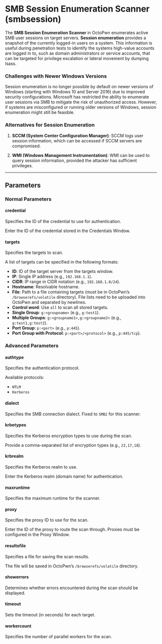 # SMB Session Enumeration Scanner (smbsession)

The **SMB Session Enumeration Scanner** in OctoPwn enumerates active SMB user sessions on target servers. **Session enumeration** provides a snapshot of the currently logged-in users on a system. This information is useful during penetration tests to identify the systems high-value accounts are logged in to, such as domain administrators or service accounts, that can be targeted for privilege escalation or lateral movement by dumping lsass. 
### Challenges with Newer Windows Versions

Session enumeration is no longer possible by default on newer versions of Windows (starting with Windows 10 and Server 2016) due to improved security configurations. Microsoft has restricted the ability to enumerate user sessions via SMB to mitigate the risk of unauthorized access. However, if systems are misconfigured or running older versions of Windows, session enumeration might still be feasible.

### Alternatives for Session Enumeration

1. **SCCM (System Center Configuration Manager)**:
 SCCM logs user session information, which can be accessed if SCCM servers are compromised.

2. **WMI (Windows Management Instrumentation)**:
   WMI can be used to query session information, provided the attacker has sufficient privileges.


---

## Parameters

### Normal Parameters

#### credential
Specifies the ID of the credential to use for authentication.

Enter the ID of the credential stored in the Credentials Window.
#### targets
Specifies the targets to scan.

A list of targets can be specified in the following formats:

- **ID**: ID of the target server from the targets window.
- **IP**: Single IP address (e.g., `192.168.1.1`).
- **CIDR**: IP range in CIDR notation (e.g., `192.168.1.0/24`).
- **Hostname**: Resolvable hostname.
- **File**: Path to a file containing targets (must be in OctoPwn’s `/browserefs/volatile` directory). File lists need to be uploaded into OctoPwn and separated by newlines.
- **Control word**: Use `all` to scan all stored targets.
- **Single Group**: `g:<groupname>` (e.g., `g:test1`).
- **Multiple Groups**: `g:<groupname1>,g:<groupname2>` (e.g., `g:test1,g:test2`).
- **Port Group**: `p:<port>` (e.g., `p:445`).
- **Port Group with Protocol**: `p:<port>/<protocol>` (e.g., `p:445/tcp`).
### Advanced Parameters

#### authtype
Specifies the authentication protocol.

Available protocols:
- `NTLM`
- `Kerberos`

#### dialect
Specifies the SMB connection dialect. Fixed to `SMB2` for this scanner.
#### krbetypes
Specifies the Kerberos encryption types to use during the scan.

Provide a comma-separated list of encryption types (e.g., `23,17,18`).
#### krbrealm
Specifies the Kerberos realm to use.

Enter the Kerberos realm (domain name) for authentication.
#### maxruntime
Specifies the maximum runtime for the scanner.
#### proxy
Specifies the proxy ID to use for the scan.

Enter the ID of the proxy to route the scan through. Proxies must be configured in the Proxy Window.

#### resultsfile
Specifies a file for saving the scan results.

The file will be saved in OctoPwn’s `/browserefs/volatile` directory.

#### showerrors
Determines whether errors encountered during the scan should be displayed.

#### timeout
Sets the timeout (in seconds) for each target.

#### workercount
Specifies the number of parallel workers for the scan.
